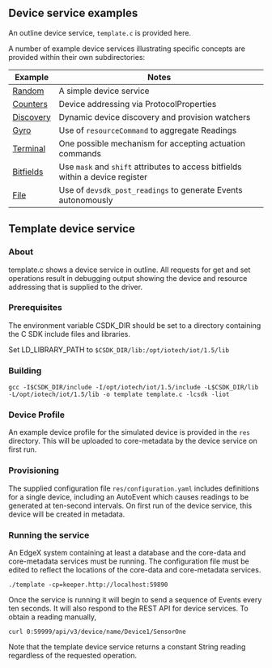 ## Device service examples

An outline device service, `template.c` is provided here.

A number of example device services illustrating specific concepts are provided within their own subdirectories:

Example | Notes
--- | ---
[Random](random/README.md) | A simple device service
[Counters](counters/README.md) | Device addressing via ProtocolProperties
[Discovery](discovery/README.md) | Dynamic device discovery and provision watchers
[Gyro](gyro/README.md) | Use of `resourceCommand` to aggregate Readings
[Terminal](terminal/README.md) | One possible mechanism for accepting actuation commands
[Bitfields](bitfields/README.md) | Use `mask` and `shift` attributes to access bitfields within a device register
[File](file/README.md) | Use of `devsdk_post_readings` to generate Events autonomously

## Template device service

### About

template.c shows a device service in outline. All requests for get and set operations result in debugging output showing the device and resource addressing that is supplied to the driver.

### Prerequisites

The environment variable CSDK_DIR should be set to a directory containing the
C SDK include files and libraries.

Set LD_LIBRARY_PATH to `$CSDK_DIR/lib:/opt/iotech/iot/1.5/lib`

### Building

```
gcc -I$CSDK_DIR/include -I/opt/iotech/iot/1.5/include -L$CSDK_DIR/lib -L/opt/iotech/iot/1.5/lib -o template template.c -lcsdk -liot
```

### Device Profile

An example device profile for the simulated device is provided in the `res` directory. This will be uploaded to core-metadata by the device service on first run.

### Provisioning

The supplied configuration file `res/configuration.yaml` includes definitions for a single device, including an AutoEvent which causes readings to be generated at ten-second intervals. On first run of the device service, this device will be created in metadata.

### Running the service

An EdgeX system containing at least a database and the core-data and core-metadata services must be running. The configuration file must be edited to reflect the locations of the core-data and core-metadata services.

```
./template -cp=keeper.http://localhost:59890
```

Once the service is running it will begin to send a sequence of Events every ten seconds. It will also respond to the REST API for device services. To obtain a reading manually,

```
curl 0:59999/api/v3/device/name/Device1/SensorOne
```

Note that the template device service returns a constant String reading regardless of the requested operation.

